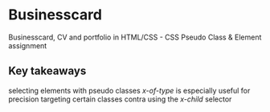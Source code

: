 # Businesscard
Businesscard, CV and portfolio in HTML/CSS - CSS Pseudo Class &amp; Element assignment
## Key takeaways
selecting elements with pseudo classes
*x-of-type* is especially useful for precision targeting certain classes contra using the *x-child* selector 
